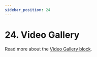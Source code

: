 ```yaml
---
sidebar_position: 24
---
```


# 24. Video Gallery

Read more about the [Video Gallery block](https://www.google.com/url?q=https://docs.google.com/document/d/1QQa5uvE3TG0TaK-wDjLlK9JXE5Kqy0NSQbwQ6o4UFAg/edit%23heading%3Dh.snz2mc281jnz&sa=D&source=editors&ust=1664361389190098&usg=AOvVaw2Gh1IW40gQuxCqgC3MIPl0).
